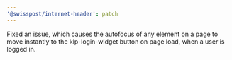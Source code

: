 ```yaml
---
'@swisspost/internet-header': patch
---
```


Fixed an issue, which causes the autofocus of any element on a page to move instantly to the klp-login-widget button on page load, when a user is logged in.

